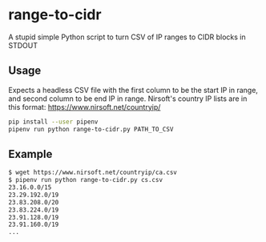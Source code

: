 # range-to-cidr
A stupid simple Python script to turn CSV of IP ranges to CIDR blocks in STDOUT

## Usage

Expects a headless CSV file with the first column to be the start IP in range, and second column to be end IP in range. Nirsoft's country IP lists are in this format: https://www.nirsoft.net/countryip/

```bash
pip install --user pipenv
pipenv run python range-to-cidr.py PATH_TO_CSV
```

## Example

```bash
$ wget https://www.nirsoft.net/countryip/ca.csv
$ pipenv run python range-to-cidr.py cs.csv
23.16.0.0/15
23.29.192.0/19
23.83.208.0/20
23.83.224.0/19
23.91.128.0/19
23.91.160.0/19
...
```
